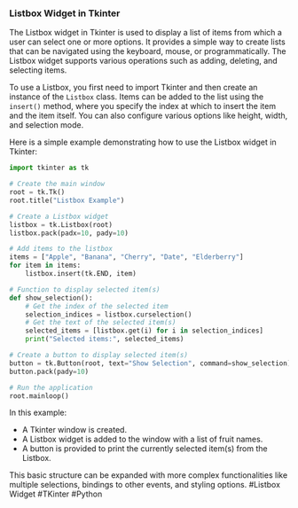 ### Listbox Widget in Tkinter

The Listbox widget in Tkinter is used to display a list of items from which a user can select one or more options. It provides a simple way to create lists that can be navigated using the keyboard, mouse, or programmatically. The Listbox widget supports various operations such as adding, deleting, and selecting items.

To use a Listbox, you first need to import Tkinter and then create an instance of the `Listbox` class. Items can be added to the list using the `insert()` method, where you specify the index at which to insert the item and the item itself. You can also configure various options like height, width, and selection mode.

Here is a simple example demonstrating how to use the Listbox widget in Tkinter:

```python
import tkinter as tk

# Create the main window
root = tk.Tk()
root.title("Listbox Example")

# Create a Listbox widget
listbox = tk.Listbox(root)
listbox.pack(padx=10, pady=10)

# Add items to the listbox
items = ["Apple", "Banana", "Cherry", "Date", "Elderberry"]
for item in items:
    listbox.insert(tk.END, item)

# Function to display selected item(s)
def show_selection():
    # Get the index of the selected item
    selection_indices = listbox.curselection()
    # Get the text of the selected item(s)
    selected_items = [listbox.get(i) for i in selection_indices]
    print("Selected items:", selected_items)

# Create a button to display selected item(s)
button = tk.Button(root, text="Show Selection", command=show_selection)
button.pack(pady=10)

# Run the application
root.mainloop()
```

In this example:
- A Tkinter window is created.
- A Listbox widget is added to the window with a list of fruit names.
- A button is provided to print the currently selected item(s) from the Listbox.

This basic structure can be expanded with more complex functionalities like multiple selections, bindings to other events, and styling options. #Listbox Widget #TKinter #Python